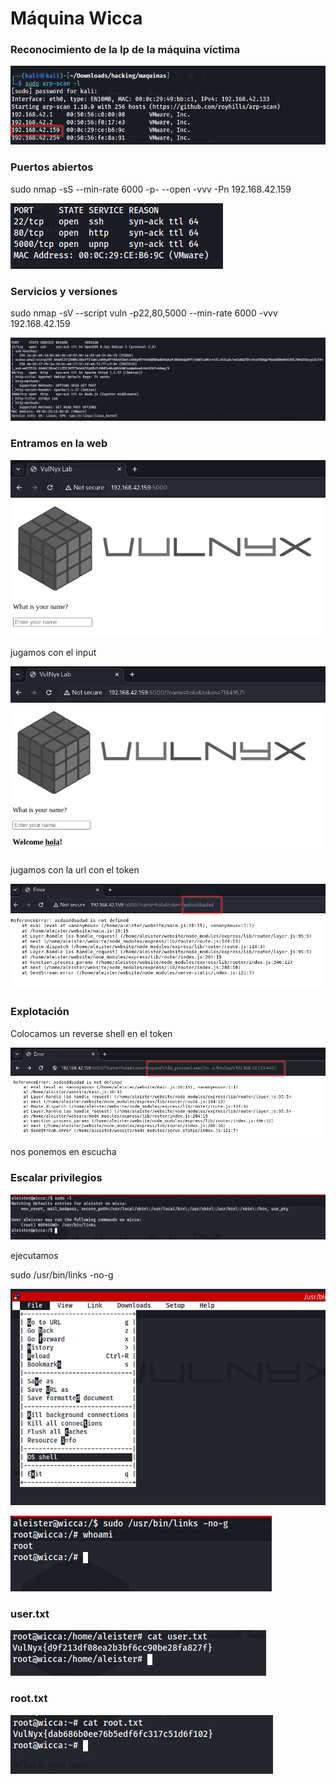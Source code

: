 # Máquina Wicca

### Reconocimiento de la Ip de la máquina víctima

![alt text](image.png)

### Puertos abiertos

sudo nmap -sS --min-rate 6000 -p- --open -vvv -Pn 192.168.42.159

![alt text](image-1.png)

### Servicios y versiones 

sudo nmap -sV --script vuln -p22,80,5000 --min-rate 6000 -vvv 192.168.42.159

![alt text](image-2.png)

### Entramos en la web

![alt text](image-3.png)

jugamos con el input

![alt text](image-4.png)

jugamos con la url con el token

![alt text](image-5.png)

### Explotación

Colocamos un reverse shell en el token

![alt text](image-6.png)

nos ponemos en escucha 


### Escalar privilegios

![alt text](image-7.png)

ejecutamos

sudo /usr/bin/links -no-g

![alt text](image-8.png)

![alt text](image-9.png)

### user.txt

![alt text](image-10.png)

### root.txt

![alt text](image-11.png)